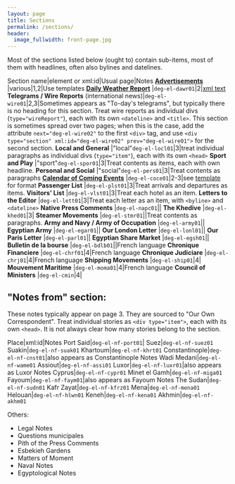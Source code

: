 ```yaml
---
layout: page
title: Sections
permalink: /sections/
header:
  image_fullwidth: front-page.jpg
---
```


Most of the sections listed below (ought to) contain sub-items, most of them with headlines, often also bylines and datelines. <!-- I should make it a requirement that all sections contain xml:id -->

Section name|element or xml:id|Usual page|Notes
**[Advertisements](https://dig-eg-gaz.github.io/advertisements/)** |various|1,2|Use templates
**[Daily Weather Report](https://dig-eg-gaz.github.io/boilerplates-and-tables/#daily-weather-report)** |`deg-el-dawr01`|2|[xml text](https://github.com/dig-eg-gaz/boilerplates/blob/master/boilerplates-text/daily-weather-report.xml)
**Telegrams / Wire Reports** (international news)|`deg-el-wire01`|2,3|Sometimes appears as "To-day's telegrams", but typically there is no heading for this section. Treat wire reports as individual divs (`type="wireReport"`), each with its own `<dateline>` and `<title>`. This section is sometimes spread over two pages; when this is the case, add the attribute `next="deg-el-wire02"` to the first `<div>` tag, and use `<div type="section" xml:id="deg-el-wire02" prev="deg-el-wire01">` for the second section.
**Local and General** |"local"`deg-el-locl01`|3|treat individual paragraphs as individual divs (`type="item"`), each with its own `<head>`
**Sport and Play** |"sport"`deg-el-spor01`|3|Treat contents as items, each with own headline.
**Personal and Social** |"social"`deg-el-pers01`|3|Treat contents as paragraphs
**[Calendar of Coming Events](https://dig-eg-gaz.github.io/boilerplates-and-tables/#calendar-of-coming-events)** |`deg-el-coce01`|2-3|see [template](https://github.com/dig-eg-gaz/boilerplates/blob/master/boilerplates-text/calendar-of-coming-events.xml) for format
**Passenger List** |`deg-el-plst01`|3|Treat arrivals and departures as items.
**Visitors' List** |`deg-el-vlst01`|3|Treat each hotel as an item.
**Letters to the Editor** |`deg-el-lett01`|3|Treat each letter as an item, with `<byline>` and `<dateline>`
**Native Press Comments** |`deg-el-napc01`||
**The Khedive** |`deg-el-khed01`|3|
**Steamer Movements** |`deg-el-stmr01`||Treat contents as paragraphs.
**Army and Navy / Army of Occupation** |`deg-el-army01`||
**Egyptian Army** |`deg-el-egar01`||
**Our London Letter** |`deg-el-lonl01`||
**Our Paris Letter** |`deg-el-parl01`||
**Egyptian Share Market** |`deg-el-egsh01`||
**Bulletin de la bourse** |`deg-el-bdlb01`||French language
**Chronique Financiere** |`deg-el-chrf01`|4|French language
**Chronique Judiciare** |`deg-el-chrj01`|4|French language
**Shipping Movements** |`deg-el-ship01`|4|
**Mouvement Maritime** |`deg-el-moma01`|4|French language
**Council of Ministers** |`deg-el-cmin`|4|

## "Notes from" section:
These notes typically appear on page 3. They are sourced to "Our Own Correspondent". Treat individual stories as `<div type="item">`, each with its own `<head>`. It is not always clear how many stories belong to the section.

Place|xml:id|Notes
Port Said|`deg-el-nf-port01`|
Suez|`deg-el-nf-suez01`
Suakin|`deg-el-nf-suak01`
Khartoum|`deg-el-nf-khrt01`
Constantinople|`deg-el-nf-cnst01`|also appears as Constantinople Notes
Wadi Medani|`deg-el-nf-wame01`
Assiout|`deg-el-nf-assi01`
Luxor|`deg-el-nf-luxr01`|also appears as Luxor Notes
Cyprus|`deg-el-nf-cypr01`
Minet el Gamh|`deg-el-nf-miga01`
Fayoum|`deg-el-nf-faym01`|also appears as Fayoum Notes
The Sudan|`deg-el-nf-sudn01`
Kafr Zayat|`deg-el-nf-kfrz01`
Mena|`deg-el-nf-mena01`
Helouan|`deg-el-nf-hlwn01`
Keneh|`deg-el-nf-kena01`
Akhmin|`deg-el-nf-akhm01`

Others:
- Legal Notes
- Questions municipales
- Pith of the Press Comments
- Esbekieh Gardens
- Matters of Moment
- Naval Notes
- Egyptological Notes
